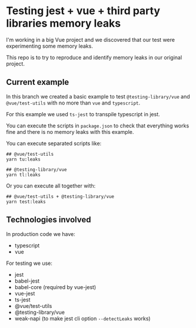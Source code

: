 # Testing jest + vue + third party libraries memory leaks

I'm working in a big Vue project and we discovered that our test were experimenting some memory leaks.

This repo is to try to reproduce and identify memory leaks in our original project.

## Current example

In this branch we created a basic example to test `@testing-library/vue` and `@vue/test-utils` with no more than `vue` and `typescript`.

For this example we used `ts-jest` to transpile typescript in jest.

You can execute the scripts in `package.json` to check that everything works fine and there is no memory leaks with this example.

You can execute separated scripts like:

```
## @vue/test-utils
yarn tu:leaks

## @testing-library/vue
yarn tl:leaks
```

Or you can execute all together with:

```
## @vue/test-utils + @testing-library/vue
yarn test:leaks
```

## Technologies involved

In production code we have:

- typescript
- vue

For testing we use:

- jest
- babel-jest
- babel-core (required by vue-jest)
- vue-jest
- ts-jest
- @vue/test-utils
- @testing-library/vue
- weak-napi (to make jest cli option `--detectLeaks` works)

